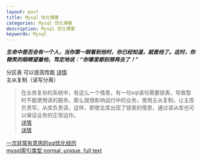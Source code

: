 ```yaml
---
layout: post
title: Mysql 优化博客
categories: Mysql 优化博客
description: Mysql 优化博客
keywords: Mysql 
---
```


***生命中是否会有一个人，当你第一眼看到他时，你已经知道，就是他了。这时，你微笑的眼睛望着他，笃定地说：“你哪里都别想再去了！”***
  
  分区表 可以提高性能 [详情](https://blog.csdn.net/jhq0113/article/details/44593511)  
  主从复制（读写分离）  
>在业务复杂的系统中，有这么一个情景，有一句sql语句需要锁表，导致暂时不能使用读的服务，那么就很影响运行中的业务，使用主从复制，让主库负责写，从库负责读，这样，即使主库出现了锁表的情景，通过读从库也可以保证业务的正常运作。   
>[详情](https://blog.csdn.net/u014508939/article/details/61938285)  
>[详情](https://blog.csdn.net/qq_38056704/article/details/80730578) 
       
[一次非常有意思的sql优化经历](https://www.cnblogs.com/tangyanbo/p/4462734.html)  
[mysql索引类型 normal, unique, full text](https://www.cnblogs.com/cq-home/p/3482101.html)  

        
    


